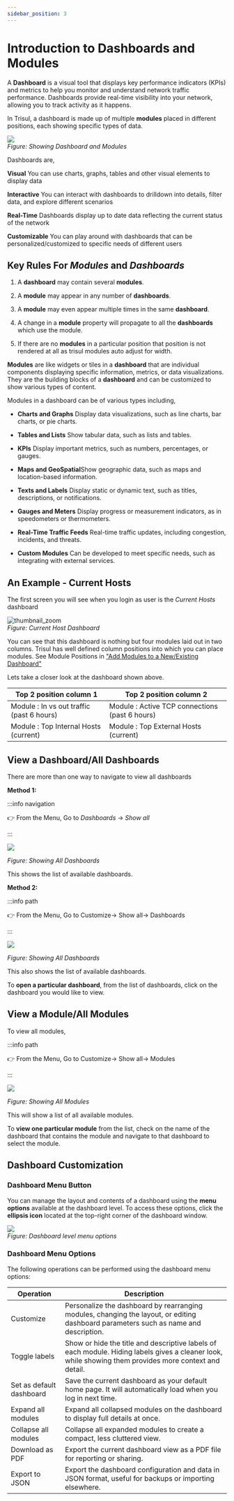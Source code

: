 ```yaml
---
sidebar_position: 3
---
```


# Introduction to Dashboards and Modules

A **Dashboard** is a visual tool that displays key performance indicators (KPIs) and metrics to help you monitor and understand network traffic performance. Dashboards provide real-time visibility into your network, allowing you to track activity as it happens.

In Trisul, a dashboard is made up of multiple **modules** placed in different positions, each showing specific types of data.

![](images/dashmod.png)  
*Figure: Showing Dashboard and Modules*

Dashboards are,

**Visual** You can use charts, graphs, tables and other visual elements to display data

**Interactive** You can interact with dashboards to drilldown into details, filter data, and explore different scenarios

**Real-Time** Dashboards display up to date data reflecting the current status of the network

**Customizable** You can play around with dashboards that can be personalized/customized to specific needs of different users

## Key Rules For *Modules* and *Dashboards*

1. A **dashboard** may contain several **modules**.  

2. A **module** may appear in any number of **dashboards**.  

3. A **module** may even appear multiple times in the same **dashboard**.  

4. A change in a **module** property will propagate to all the **dashboards**
   which use the module.  

5. If there are no **modules** in a particular position that position is not
   rendered at all as trisul modules auto adjust for width.

**Modules** are like widgets or tiles in a **dashboard** that are individual components displaying  specific information, metrics, or data visualizations. They are the building blocks of a **dashboard** and can be customized to show various types of content. 

Modules in a dashboard can be of various types including,

- **Charts and Graphs** Display data visualizations, such as line charts, bar charts, or pie charts.

- **Tables and Lists** Show tabular data, such as lists and tables.

- **KPIs** Display important metrics, such as numbers, percentages, or gauges.

- **Maps and GeoSpatial**Show geographic data, such as maps and location-based information.

- **Texts and Labels** Display static or dynamic text, such as titles, descriptions, or notifications.

- **Gauges and Meters** Display progress or measurement indicators, as in speedometers or thermometers.

- **Real-Time Traffic Feeds** Real-time traffic updates, including congestion, incidents, and threats.

- **Custom Modules** Can be developed to meet specific needs, such as integrating with external services.

## An Example - Current Hosts

The first screen you will see when you login as user is the *Current Hosts* dashboard

![thumbnail_zoom](images/host_dashboard.png "thumbnail_zoom")  
*Figure: Current Host Dashboard*

You can see that this dashboard is nothing but four modules laid out in two columns. Trisul has well defined column positions into which you can place modules. See Module Positions in ["Add Modules to a New/Existing Dashboard"](/docs/ug/ui/modules#add-modules-to-a-newexisting-dashboard)

Lets take a closer look at the dashboard shown above.

| Top 2 position column 1                   | Top 2 position column 2                        |
| ----------------------------------------- | ---------------------------------------------- |
| Module : In vs out traffic (past 6 hours) | Module : Active TCP connections (past 6 hours) |
| Module : Top Internal Hosts (current)     | Module : Top External Hosts (current)          |

## View a Dashboard/All Dashboards

There are more than one way to navigate to view all dashboards

**Method 1:**

:::info navigation

:point_right: From the Menu, Go to *Dashboards* &rarr;  *Show all*

:::

![](images/viewalldashboards.png)

*Figure: Showing All Dashboards*

This shows the list of available dashboards.

**Method 2:**

:::info path

:point_right: From the Menu, Go to Customize&rarr; Show all&rarr; Dashboards

:::

![](images/viewalldashboards1.png)

*Figure: Showing All Dashboards*

This also shows the list of available dashboards.

To **open a particular dashboard**, from the list of dashboards, click on the dashboard you would like to view.

## View a Module/All Modules

To view all modules,

:::info path

:point_right: From the Menu, Go to Customize&rarr; Show all&rarr; Modules

:::

![](images/viewallmodules.png)

*Figure: Showing All Modules*

This will show a list of all available modules.

To **view one particular module** from the list, check on the name of the dashboard that contains the module and navigate to that dashboard to select the module.

## Dashboard Customization

### Dashboard Menu Button

You can manage the layout and contents of a dashboard using the **menu options** available at the dashboard level. To access these options, click the **ellipsis icon** located at the top-right corner of the dashboard window.


![](images/dashboard_menu.png)  
*Figure: Dashboard level menu options*


### Dashboard Menu Options

The following operations can be performed using the dashboard menu options:

| Operation                | Description                                                    |
| ------------------------ | -------------------------------------------------------------- |
| Customize                | Personalize the dashboard by rearranging modules, changing the layout, or editing dashboard parameters such as name and description. |
| Toggle labels            | Show or hide the title and descriptive labels of each module. Hiding labels gives a cleaner look, while showing them provides more context and detail.                     |
| Set as default dashboard | Save the current dashboard as your default home page. It will automatically load when you log in next time.                                               |
| Expand all modules       | Expand all collapsed modules on the dashboard to display full details at once.                  |
| Collapse all modules     | Collapse all expanded modules to create a compact, less cluttered view.                 |
| Download as PDF          | Export the current dashboard view as a PDF file for reporting or sharing.                                   |
| Export to JSON           | Export the dashboard configuration and data in JSON format, useful for backups or importing elsewhere. |

